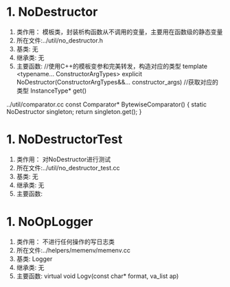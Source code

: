 # 1. NoDestructor<typename InstanceType>
1. 类作用： 模板类，封装析构函数从不调用的变量，主要用在函数级的静态变量
2. 所在文件:../util/no_destructor.h
3. 基类: 无
4. 继承类: 无
5. 主要函数:
//使用C++的模板变参和完美转发，构造对应的类型
template <typename... ConstructorArgTypes>
  explicit NoDestructor(ConstructorArgTypes&&... constructor_args)
//获取对应的类型 
InstanceType* get()

../util/comparator.cc
const Comparator* BytewiseComparator() {
  static NoDestructor<BytewiseComparatorImpl> singleton;
  return singleton.get();
}

# 1. NoDestructorTest
1. 类作用： 对NoDestructor<typename InstanceType>进行测试
2. 所在文件:../util/no_destructor_test.cc
3. 基类: 无
4. 继承类: 无
5. 主要函数:

# 1. NoOpLogger
1. 类作用： 不进行任何操作的写日志类
2. 所在文件:../helpers/memenv/memenv.cc
3. 基类: Logger
4. 继承类: 无
5. 主要函数:
virtual void Logv(const char* format, va_list ap)



